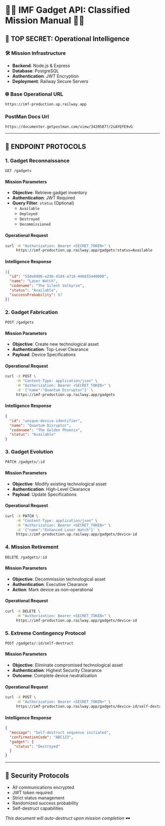# 🕵️‍♂️ IMF Gadget API: Classified Mission Manual 🕵️‍♀️

## 🚨 TOP SECRET: Operational Intelligence

### 🛠 Mission Infrastructure
- **Backend**: Node.js & Express
- **Database**: PostgreSQL
- **Authentication**: JWT Encryption
- **Deployment**: Railway Secure Servers

### 🌐 Base Operational URL
`https://imf-production.up.railway.app`

### PostMan Docs Url 
`https://documenter.getpostman.com/view/34205877/2sAYQfE9vG`

---

## 📡 ENDPOINT PROTOCOLS

### 1. Gadget Reconnaissance
`GET /gadgets`

#### Mission Parameters
- **Objective**: Retrieve gadget inventory
- **Authentication**: JWT Required
- **Query Filter**: `status` (Optional)
  - `Available`
  - `Deployed`
  - `Destroyed`
  - `Decommissioned`

#### Operational Request
```bash
curl -H "Authorization: Bearer <SECRET_TOKEN>" \
     https://imf-production.up.railway.app/gadgets?status=Available
```

#### Intelligence Response
```json
[{
  "id": "550e8400-e29b-41d4-a716-446655440000",
  "name": "Laser Watch",
  "codename": "The Silent Valkyrie",
  "status": "Available",
  "successProbability": 87
}]
```

### 2. Gadget Fabrication
`POST /gadgets`

#### Mission Parameters
- **Objective**: Create new technological asset
- **Authentication**: Top-Level Clearance
- **Payload**: Device Specifications

#### Operational Request
```bash
curl -X POST \
     -H "Content-Type: application/json" \
     -H "Authorization: Bearer <SECRET_TOKEN>" \
     -d '{"name":"Quantum Disruptor"}' \
     https://imf-production.up.railway.app/gadgets
```

#### Intelligence Response
```json
{
  "id": "unique-device-identifier",
  "name": "Quantum Disruptor",
  "codename": "The Golden Phoenix",
  "status": "Available"
}
```

### 3. Gadget Evolution
`PATCH /gadgets/:id`

#### Mission Parameters
- **Objective**: Modify existing technological asset
- **Authentication**: High-Level Clearance
- **Payload**: Update Specifications

#### Operational Request
```bash
curl -X PATCH \
     -H "Content-Type: application/json" \
     -H "Authorization: Bearer <SECRET_TOKEN>" \
     -d '{"name":"Enhanced Laser Watch"}' \
     https://imf-production.up.railway.app/gadgets/device-id
```

### 4. Mission Retirement
`DELETE /gadgets/:id`

#### Mission Parameters
- **Objective**: Decommission technological asset
- **Authentication**: Executive Clearance
- **Action**: Mark device as non-operational

#### Operational Request
```bash
curl -X DELETE \
     -H "Authorization: Bearer <SECRET_TOKEN>" \
     https://imf-production.up.railway.app/gadgets/device-id
```

### 5. Extreme Contingency Protocol
`POST /gadgets/:id/self-destruct`

#### Mission Parameters
- **Objective**: Eliminate compromised technological asset
- **Authentication**: Highest Security Clearance
- **Outcome**: Complete device neutralization

#### Operational Request
```bash
curl -X POST \
     -H "Authorization: Bearer <SECRET_TOKEN>" \
     https://imf-production.up.railway.app/gadgets/device-id/self-destruct
```

#### Intelligence Response
```json
{
  "message": "Self-destruct sequence initiated",
  "confirmationCode": "ABC123",
  "gadget": {
    "status": "Destroyed"
  }
}
```

---

## 🔐 Security Protocols
- All communications encrypted
- JWT token required
- Strict status management
- Randomized success probability
- Self-destruct capabilities

*This document will auto-destruct upon mission completion* 🕶️
